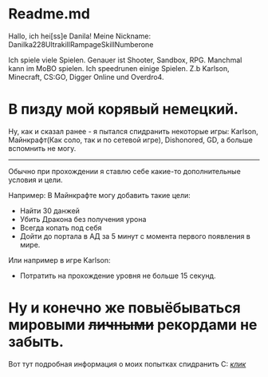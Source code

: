 Readme.md
===
Hallo, ich hei[ss]e Danila! 
Meine Nickname: Danilka228UltrakillRampageSkillNumberone

Ich spiele viele Spielen. Genauer ist Shooter, Sandbox, RPG. Manchmal kann im MoBO spielen.
Ich speedrunen einige Spielen. Z.b Karlson, Minecraft, CS:GO, Digger Online und Overdro4.

В пизду мой корявый немецкий.
===

Ну, как и сказал ранее - я пытался спидранить некоторые игры: Karlson, Майнкрафт(Как соло, так и по сетевой игре), Dishonored, GD, а больше вспомнить не могу. 

---
Обычно при прохождении я ставлю себе какие-то дополнительные условия и цели.

Например:
 В Майнкрафте могу добавить такие цели:
 - Найти 30 данжей
 - Убить Дракона без получения урона
 - Всегда копать под себя
 - Дойти до портала в АД за 5 минут с момента первого появления в мире.

Или например в игре Karlson:
 - Потратить на прохождение уровня не больше 15 секунд.

Ну и конечно же повыёбываться мировыми ~~личными~~ рекордами не забыть.
===
Вот тут подробная информация о моих попытках спидранить С: [*клик*](https://github.com/Mixlin1/firstrepo/blob/master/1.md)
